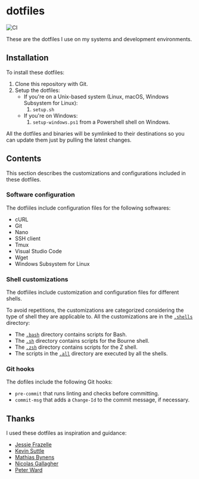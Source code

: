 # dotfiles

![CI](https://github.com/ferrarimarco/dotfiles/workflows/CI/badge.svg)

These are the dotfiles I use on my systems and development environments.

## Installation

To install these dotfiles:

1. Clone this repository with Git.
1. Setup the dotfiles:
    - If you're on a Unix-based system (Linux, macOS, Windows Subsystem for
        Linux):
        1. `setup.sh`
    - If you're on Windows:
        1. `setup-windows.ps1` from a Powershell shell on Windows.

All the dotfiles and binaries will be symlinked to their destinations so you can
update them just by pulling the latest changes.

## Contents

This section describes the customizations and configurations included in these
dotfiles.

### Software configuration

The dotfiiles include configuration files for the following softwares:

- cURL
- Git
- Nano
- SSH client
- Tmux
- Visual Studio Code
- Wget
- Windows Subsystem for Linux

### Shell customizations

The dotfiiles include customization and configuration files for different
shells.

To avoid repetitions, the customizations are categorized considering the type of
shell they are applicable to. All the customizations are in the
[`.shells`](.shells) directory:

- The [`.bash`](.shells/.bash/) directory contains scripts for Bash.
- The [`.sh`](.shells/.sh/) directory contains scripts for the Bourne shell.
- The [`.zsh`](.shells/.zsh/) directory contains scripts for the Z shell.
- The scripts in the [`.all`](.shells/.all/) directory are executed by all the
    shells.

### Git hooks

The dofiles include the following Git hooks:

- `pre-commit` that runs linting and checks before committing.
- `commit-msg` that adds a `Change-Id` to the commit message, if necessary.

## Thanks

I used these dotfiles as inspiration and guidance:

- [Jessie Frazelle](https://github.com/jessfraz/dotfiles)
- [Kevin Suttle](https://github.com/kevinSuttle/dotfiles)
- [Mathias Bynens](https://github.com/mathiasbynens/dotfiles)
- [Nicolas Gallagher](https://github.com/necolas/dotfiles)
- [Peter Ward](https://blog.flowblok.id.au/2013-02/shell-startup-scripts.html)

